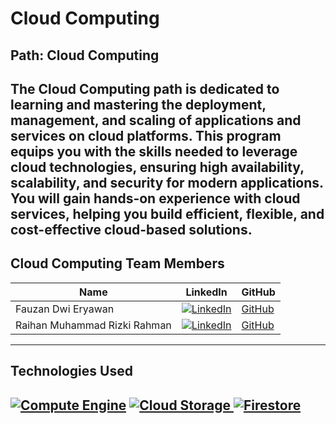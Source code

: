 # Cloud Computing

## Path: Cloud Computing
The Cloud Computing path is dedicated to learning and mastering the deployment, management, and scaling of applications and services on cloud platforms. This program equips you with the skills needed to leverage cloud technologies, ensuring high availability, scalability, and security for modern applications. You will gain hands-on experience with cloud services, helping you build efficient, flexible, and cost-effective cloud-based solutions.
---

## Cloud Computing Team Members

| Name                              | LinkedIn                                                                                                                                  | GitHub                                      | 
|-----------------------------------|-------------------------------------------------------------------------------------------------------------------------------------------|---------------------------------------------|
| Fauzan Dwi Eryawan                | [![LinkedIn](https://img.shields.io/badge/LinkedIn-0077B5?logo=linkedin&logoColor=white)](https://linkedin.com/in/fauzan-dwi-eryawan/)    | [GitHub](https://github.com/Zandga)         | 
| Raihan Muhammad Rizki Rahman      | [![LinkedIn](https://img.shields.io/badge/LinkedIn-0077B5?logo=linkedin&logoColor=white)](https://linkedin.com/in/raihanmuhammadrr/)      | [GitHub](https://github.com/raihanmrr)      |

---

## Technologies Used
[![Compute Engine](https://img.icons8.com/?size=48&id=20776&format=png&color=000000)](https://cloud.google.com/products/compute?hl=en) [](https://cloud.google.com/products/compute?hl=en)
[![Cloud Storage](https://img.icons8.com/?size=48&id=20774&format=png&color=000000)
](https://cloud.google.com/storage?hl=en) [](https://cloud.google.com/storage?hl=en)
[![Firestore](https://img.icons8.com/?size=48&id=SQEEoDcpUD6c&format=png&color=000000)](https://firebase.google.com/docs/firestore) [](https://firebase.google.com/docs/firestore)
---
